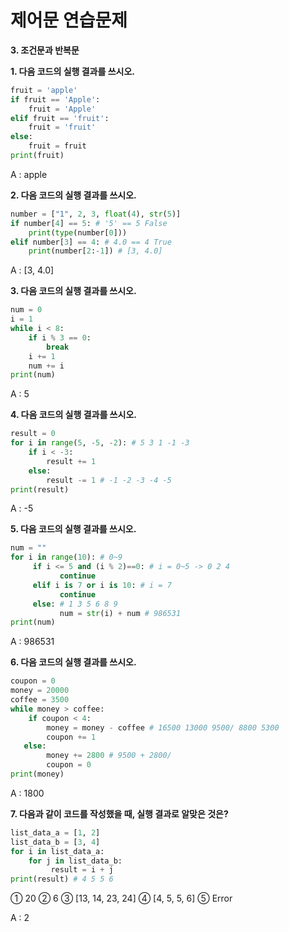 # 제어문 연습문제

**3. 조건문과 반복문**



**1. 다음 코드의 실행 결과를 쓰시오.**

```python
fruit = 'apple'
if fruit == 'Apple':
    fruit = 'Apple'
elif fruit == 'fruit':
    fruit = 'fruit'
else:
    fruit = fruit
print(fruit)
```

A : apple



**2. 다음 코드의 실행 결과를 쓰시오.**

```python
number = ["1", 2, 3, float(4), str(5)]
if number[4] == 5: # '5' == 5 False
    print(type(number[0]))
elif number[3] == 4: # 4.0 == 4 True
    print(number[2:-1]) # [3, 4.0]
```

A : [3, 4.0]



**3. 다음 코드의 실행 결과를 쓰시오.**

```python
num = 0
i = 1
while i < 8:
    if i % 3 == 0:
        break
    i += 1
    num += i
print(num)
```

A : 5



**4. 다음 코드의 실행 결과를 쓰시오.**

```python
result = 0
for i in range(5, -5, -2): # 5 3 1 -1 -3 
	if i < -3:
        result += 1
	else:
        result -= 1 # -1 -2 -3 -4 -5
print(result)
```

A : -5



**5. 다음 코드의 실행 결과를 쓰시오.**

```python
num = ""
for i in range(10): # 0~9
     if i <= 5 and (i % 2)==0: # i = 0~5 -> 0 2 4
           continue
     elif i is 7 or i is 10: # i = 7
           continue
     else: # 1 3 5 6 8 9
           num = str(i) + num # 986531 
print(num)
```

A : 986531



**6. 다음 코드의 실행 결과를 쓰시오.**

```python
coupon = 0
money = 20000
coffee = 3500
while money > coffee:
    if coupon < 4:
        money = money - coffee # 16500 13000 9500/ 8800 5300 
        coupon += 1
   else:
        money += 2800 # 9500 + 2800/
        coupon = 0
print(money)
```

A : 1800



**7. 다음과 같이 코드를 작성했을 때, 실행 결과로 알맞은 것은?**

```python
list_data_a = [1, 2]
list_data_b = [3, 4]
for i in list_data_a:
    for j in list_data_b:
         result = i + j
print(result) # 4 5 5 6
```

➀ 20 ➁ 6 ➂ [13, 14, 23, 24] ➃ [4, 5, 5, 6] ➄ Error

A : 2